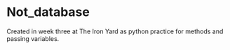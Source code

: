 # Not_database

Created in week three at The Iron Yard as python practice for methods and passing variables.
